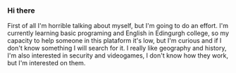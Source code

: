 ### Hi there 

First of all I'm horrible talking about myself, but I'm going to do an effort. I'm currently learning basic programing and English in Edingurgh college, so my capacity to help someone in this plataform it's low, but I'm curious and if I don't know something I will search for it. I really like geography and history, I'm also interested in security and videogames, I don't know how they work, but I'm interested on them.
